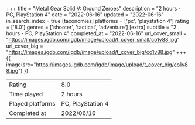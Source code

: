 +++
title = "Metal Gear Solid V: Ground Zeroes"
description = "2 hours - PC, PlayStation 4"
date = "2022-06-16"
updated = "2022-06-16"
in_search_index = true
[taxonomies]
platforms = ['pc', 'playstation 4']
rating = ['8.0']
genres = ['shooter', 'tactical', 'adventure']
[extra]
subtitle = "2 hours - PC, PlayStation 4"
completed_at = "2022-06-16"
url_cover_small = "https://images.igdb.com/igdb/image/upload/t_cover_small/co1v88.jpg"
url_cover_big = "https://images.igdb.com/igdb/image/upload/t_cover_big/co1v88.jpg"
+++
{{ image(src="https://images.igdb.com/igdb/image/upload/t_cover_big/co1v88.jpg") }}

|              |            |
| ------------ | ---------- |
| Rating       | 8.0 |
| Time played  | 2 hours |
| Played platforms    | PC, PlayStation 4 |
| Completed at | 2022/06/16 |


